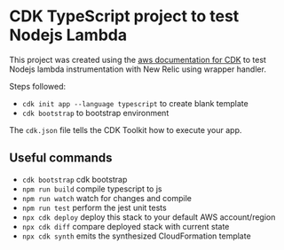 # CDK TypeScript project to test Nodejs Lambda

This project was created using the [aws documentation for CDK](https://docs.aws.amazon.com/cdk/v2/guide/hello_world.html)
to test Nodejs lambda instrumentation with New Relic using wrapper handler.

Steps followed:
* `cdk init app --language typescript` to create blank template
* `cdk bootstrap` to bootstrap environment

The `cdk.json` file tells the CDK Toolkit how to execute your app.

## Useful commands
* `cdk bootstrap`   cdk bootstrap 
* `npm run build`   compile typescript to js
* `npm run watch`   watch for changes and compile
* `npm run test`    perform the jest unit tests
* `npx cdk deploy`  deploy this stack to your default AWS account/region
* `npx cdk diff`    compare deployed stack with current state
* `npx cdk synth`   emits the synthesized CloudFormation template
